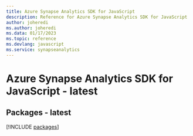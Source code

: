 ```yaml
---
title: Azure Synapse Analytics SDK for JavaScript
description: Reference for Azure Synapse Analytics SDK for JavaScript
author: joheredi
ms.author: joheredi
ms.data: 01/17/2023
ms.topic: reference
ms.devlang: javascript
ms.service: synapseanalytics
---
```

# Azure Synapse Analytics SDK for JavaScript - latest
## Packages - latest
[!INCLUDE [packages](synapse-analytics-index.md)]